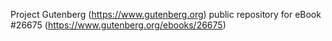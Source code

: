 Project Gutenberg (https://www.gutenberg.org) public repository for eBook #26675 (https://www.gutenberg.org/ebooks/26675)
